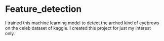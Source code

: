# Feature_detection

I trained this machine learning model to detect the arched kind of eyebrows on the celeb dataset of kaggle. I created this project for just my interest only.

